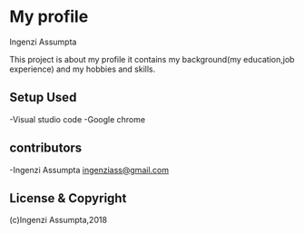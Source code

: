 # My profile

Ingenzi Assumpta

This project is about my profile it contains my background(my education,job experience) and my hobbies and skills.


## Setup Used
-Visual studio code
-Google chrome

## contributors
-Ingenzi Assumpta <ingenziass@gmail.com>

## License & Copyright
(c)Ingenzi Assumpta,2018
